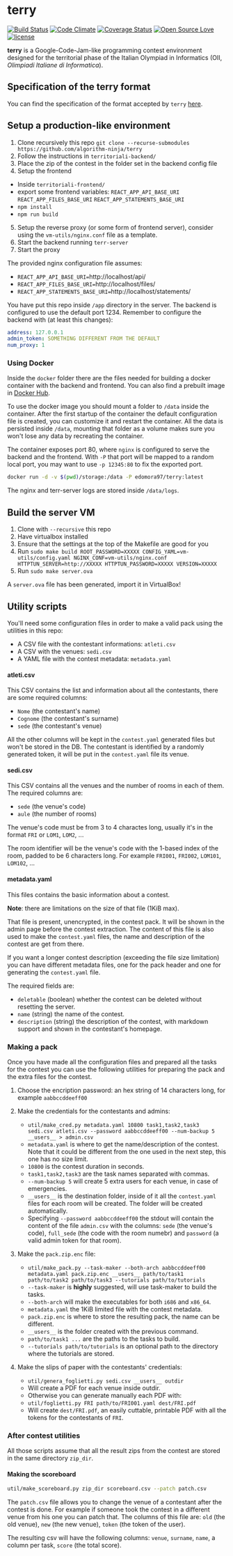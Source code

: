 # terry
[![Build Status](https://travis-ci.org/algorithm-ninja/terry.svg?branch=master)](https://travis-ci.org/algorithm-ninja/terry)
[![Code Climate](https://codeclimate.com/github/algorithm-ninja/terry/badges/gpa.svg)](https://codeclimate.com/github/algorithm-ninja/terry)
[![Coverage Status](https://coveralls.io/repos/github/algorithm-ninja/terry/badge.svg?branch=master)](https://coveralls.io/github/algorithm-ninja/terry?branch=master)
[![Open Source Love](https://badges.frapsoft.com/os/v1/open-source.png?v=103)](https://github.com/algorithm-ninja/terry)
[![license](https://img.shields.io/github/license/algorithm-ninja/terry.svg)](https://github.com/algorithm-ninja/terry/blob/master/LICENSE)

**terry** is a Google-Code-Jam-like programming contest environment designed for the territorial phase of the Italian Olympiad in Informatics (OII, _Olimpiadi Italiane di Informatica_).

## Specification of the terry format

You can find the specification of the format accepted by `terry` [here](https://github.com/algorithm-ninja/terry/blob/master/format-specs.md).

## Setup a production-like environment

1. Clone recursively this repo `git clone --recurse-submodules https://github.com/algorithm-ninja/terry`
2. Follow the instructions in `territoriali-backend/`
3. Place the zip of the contest in the folder set in the backend config file
4. Setup the frontend

- Inside `territoriali-frontend/`
- export some frontend variables: `REACT_APP_API_BASE_URI` `REACT_APP_FILES_BASE_URI` `REACT_APP_STATEMENTS_BASE_URI`
- `npm install`
- `npm run build`

5. Setup the reverse proxy (or some form of frontend server), consider using the `vm-utils/nginx.conf` file as a template.
6. Start the backend running `terr-server`
7. Start the proxy

The provided nginx configuration file assumes:

- `REACT_APP_API_BASE_URI=`http://localhost/api/
- `REACT_APP_FILES_BASE_URI=`http://localhost/files/
- `REACT_APP_STATEMENTS_BASE_URI=`http://localhost/statements/

You have put this repo inside `/app` directory in the server. The backend is configured to use the default port 1234.
Remember to configure the backend with (at least this changes):

```yaml
address: 127.0.0.1
admin_token: SOMETHING DIFFERENT FROM THE DEFAULT
num_proxy: 1
```

### Using Docker

Inside the `docker` folder there are the files needed for building a docker container with the backend and frontend.
You can also find a prebuilt image in [Docker Hub](https://hub.docker.com/r/edomora97/terry).

To use the docker image you should mount a folder to `/data` inside the container.
After the first startup of the container the default configuration file is created, you can customize it and restart the container.
All the data is persisted inside `/data`, mounting that folder as a volume makes sure you won't lose any data by recreating the container.

The container exposes port 80, where `nginx` is configured to serve the backend and the frontend.
With `-P` that port will be mapped to a random local port, you may want to use `-p 12345:80` to fix the exported port.

```sh
docker run -d -v $(pwd)/storage:/data -P edomora97/terry:latest
```

The nginx and terr-server logs are stored inside `/data/logs`.

## Build the server VM

1. Clone with `--recursive` this repo
2. Have virtualbox installed
3. Ensure that the settings at the top of the Makefile are good for you
4. Run `sudo make build ROOT_PASSWORD=XXXXX CONFIG_YAML=vm-utils/config.yaml NGINX_CONF=vm-utils/nginx.conf HTTPTUN_SERVER=http://XXXXX HTTPTUN_PASSWORD=XXXXX VERSION=XXXXX`
5. Run `sudo make server.ova`

A `server.ova` file has been generated, import it in VirtualBox!

## Utility scripts

You'll need some configuration files in order to make a valid pack using the utilities in this repo:

- A CSV file with the contestant informations: `atleti.csv`
- A CSV with the venues: `sedi.csv`
- A YAML file with the contest metadata: `metadata.yaml`

#### atleti.csv

This CSV contains the list and information about all the contestants, there are some required columns:

- `Nome` (the contestant's name)
- `Cognome` (the contestant's surname)
- `sede` (the contestant's venue)

All the other columns will be kept in the `contest.yaml` generated files but won't be stored in the DB.
The contestant is identified by a randomly generated token, it will be put in the `contest.yaml` file its venue.

#### sedi.csv

This CSV contains all the venues and the number of rooms in each of them. The required columns are:

- `sede` (the venue's code)
- `aule` (the number of rooms)

The venue's code must be from 3 to 4 charactes long, usually it's in the format `FRI` or `LOM1`, `LOM2`, ...

The room identifier will be the venue's code with the 1-based index of the room, padded to be 6 characters long. For example `FRI001`, `FRI002`, `LOM101`, `LOM102`, ...

#### metadata.yaml

This files contains the basic information about a contest.

**Note**: there are limitations on the size of that file (1KiB max).

That file is present, unencrypted, in the contest pack.
It will be shown in the admin page before the contest extraction.
The content of this file is also used to make the `contest.yaml` files, the name and description of the contest are get from there.

If you want a longer contest description (exceeding the file size limitation) you can have different metadata files, one for the pack header and one for generating the `contest.yaml` file.

The required fields are:

- `deletable` (boolean) whether the contest can be deleted without resetting the server.
- `name` (string) the name of the contest.
- `description` (string) the description of the contest, with markdown support and shown in the contestant's homepage.

### Making a pack

Once you have made all the configuration files and prepared all the tasks for the contest you can use the following utilities for preparing the pack and the extra files for the contest.

1. Choose the encription password: an hex string of 14 characters long, for example `aabbccddeeff00`

2. Make the credentials for the contestants and admins:

   - `util/make_cred.py metadata.yaml 10800 task1,task2,task3 sedi.csv atleti.csv --password aabbccddeeff00 --num-backup 5 __users__ > admin.csv`
   - `metadata.yaml` is where to get the name/description of the contest. Note that it could be different from the one used in the next step, this one has no size limit.
   - `10800` is the contest duration in seconds.
   - `task1,task2,task3` are the task names separated with commas.
   - `--num-backup 5` will create 5 extra users for each venue, in case of emergencies.
   - `__users__` is the destination folder, inside of it all the `contest.yaml` files for each room will be created. The folder will be created automatically.
   - Specifying `--password aabbccddeeff00` the stdout will contain the content of the file `admin.csv` with the columns: `sede` (the venue's code), `full_sede` (the code with the room numebr) and `password` (a valid admin token for that room).

3. Make the `pack.zip.enc` file:

   - `util/make_pack.py --task-maker --both-arch aabbccddeeff00 metadata.yaml pack.zip.enc __users__ path/to/task1 path/to/task2 path/to/task3 --tutorials path/to/tutorials`
   - `--task-maker` is **highly** suggested, will use task-maker to build the tasks.
   - `--both-arch` will make the executables for both `i686` and `x86_64`.
   - `metadata.yaml` the 1KiB limited file with the contest metadata.
   - `pack.zip.enc` is where to store the resulting pack, the name can be different.
   - `__users__` is the folder created with the previous command.
   - `path/to/task1 ...` are the paths to the tasks to build.
   - `--tutorials path/to/tutorials` is an optional path to the directory where the tutorials are stored.

4. Make the slips of paper with the contestants' credentials:
   - `util/genera_foglietti.py sedi.csv __users__ outdir`
   - Will create a PDF for each venue inside outdir.
   - Otherwise you can generate manually each PDF with:
   - `util/foglietti.py FRI path/to/FRI001.yaml dest/FRI.pdf`
   - Will create `dest/FRI.pdf`, an easily cuttable, printable PDF with all the tokens for the contestants of `FRI`.

### After contest utilities

All those scripts assume that all the result zips from the contest are stored in the same directory `zip_dir`.

#### Making the scoreboard

```bash
util/make_scoreboard.py zip_dir scoreboard.csv --patch patch.csv
```

The `patch.csv` file allows you to change the venue of a contestant after the contest is done.
For example if someone took the contest in a different venue from his one you can patch that.
The columns of this file are: `old` (the old venue), `new` (the new venue), `token` (the token of the user).

The resulting csv will have the following columns: `venue`, `surname`, `name`, a column per task, `score` (the total score).
